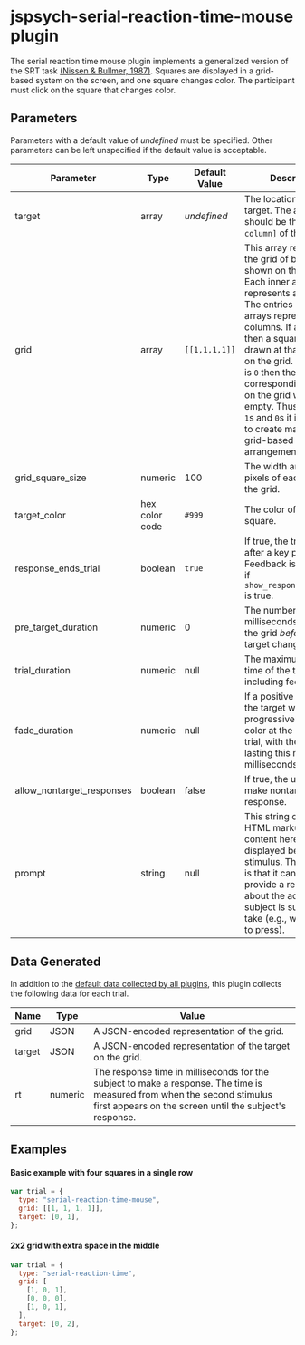 # jspsych-serial-reaction-time-mouse plugin

The serial reaction time mouse plugin implements a generalized version of the SRT task [(Nissen & Bullmer, 1987)](https://doi.org/10.1016%2F0010-0285%2887%2990002-8). Squares are displayed in a grid-based system on the screen, and one square changes color. The participant must click on the square that changes color.

## Parameters

Parameters with a default value of _undefined_ must be specified. Other parameters can be left unspecified if the default value is acceptable.

| Parameter                 | Type           | Default Value | Description                                                                                                                                                                                                                                                                                                                                                                                                             |
| ------------------------- | -------------- | ------------- | ----------------------------------------------------------------------------------------------------------------------------------------------------------------------------------------------------------------------------------------------------------------------------------------------------------------------------------------------------------------------------------------------------------------------- |
| target                    | array          | _undefined_   | The location of the target. The array should be the `[row, column]` of the target.                                                                                                                                                                                                                                                                                                                                      |
| grid                      | array          | `[[1,1,1,1]]` | This array represents the grid of boxes shown on the screen. Each inner array represents a single row. The entries in the inner arrays represent the columns. If an entry is `1` then a square will be drawn at that location on the grid. If an entry is `0` then the corresponding location on the grid will be empty. Thus, by mixing `1`s and `0`s it is possible to create many different grid-based arrangements. |
| grid_square_size          | numeric        | 100           | The width and height in pixels of each square in the grid.                                                                                                                                                                                                                                                                                                                                                              |
| target_color              | hex color code | `#999`        | The color of the target square.                                                                                                                                                                                                                                                                                                                                                                                         |
| response_ends_trial       | boolean        | `true`        | If true, the trial ends after a key press. Feedback is displayed if `show_response_feedback` is true.                                                                                                                                                                                                                                                                                                                   |
| pre_target_duration       | numeric        | 0             | The number of milliseconds to display the grid _before_ the target changes color.                                                                                                                                                                                                                                                                                                                                       |
| trial_duration            | numeric        | null          | The maximum length of time of the trial, not including feedback.                                                                                                                                                                                                                                                                                                                                                        |
| fade_duration             | numeric        | null          | If a positive number, the target will progressively change color at the start of the trial, with the transition lasting this many milliseconds.                                                                                                                                                                                                                                                                         |
| allow_nontarget_responses | boolean        | false         | If true, the user can make nontarget response.                                                                                                                                                                                                                                                                                                                                                                          |
| prompt                    | string         | null          | This string can contain HTML markup. Any content here will be displayed below the stimulus. The intention is that it can be used to provide a reminder about the action the subject is supposed to take (e.g., which keys to press).                                                                                                                                                                                    |

## Data Generated

In addition to the [default data collected by all plugins](overview#datacollectedbyplugins), this plugin collects the following data for each trial.

| Name   | Type    | Value                                                                                                                                                                              |
| ------ | ------- | ---------------------------------------------------------------------------------------------------------------------------------------------------------------------------------- |
| grid   | JSON    | A JSON-encoded representation of the grid.                                                                                                                                         |
| target | JSON    | A JSON-encoded representation of the target on the grid.                                                                                                                           |
| rt     | numeric | The response time in milliseconds for the subject to make a response. The time is measured from when the second stimulus first appears on the screen until the subject's response. |

## Examples

#### Basic example with four squares in a single row

```javascript
var trial = {
  type: "serial-reaction-time-mouse",
  grid: [[1, 1, 1, 1]],
  target: [0, 1],
};
```

#### 2x2 grid with extra space in the middle

```javascript
var trial = {
  type: "serial-reaction-time",
  grid: [
    [1, 0, 1],
    [0, 0, 0],
    [1, 0, 1],
  ],
  target: [0, 2],
};
```
